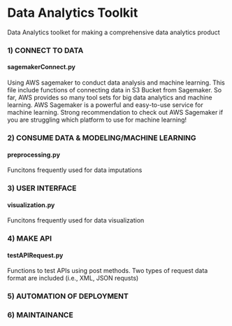 # Data Analytics Toolkit
Data Analytics toolket for making a comprehensive data analytics product

### 1) CONNECT TO DATA
#### sagemakerConnect.py
Using AWS sagemaker to conduct data analysis and machine learning.
This file include functions of connecting data in S3 Bucket from Sagemaker.
So far, AWS provides so many tool sets for big data analytics and machine learning. 
AWS Sagemaker is a powerful and easy-to-use service for machine learning. 
Strong recommendation to check out AWS Sagemaker if you are struggling which platform to use for machine learning! 

### 2) CONSUME DATA & MODELING/MACHINE LEARNING
#### preprocessing.py
Funcitons frequently used for data imputations


### 3) USER INTERFACE
#### visualization.py
Funcitons frequently used for data visualization


### 4) MAKE API
#### testAPIRequest.py
Functions to test APIs using post methods.
Two types of request data format are included (i.e., XML, JSON requsts)


### 5) AUTOMATION OF DEPLOYMENT



### 6) MAINTAINANCE 

